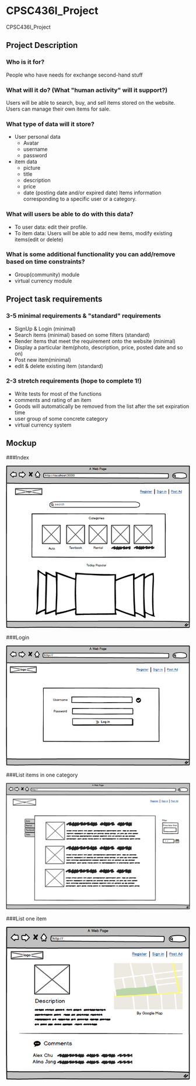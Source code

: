 # CPSC436I_Project
CPSC436I_Project 

## Project Description

### Who is it for?
People who have needs for exchange second-hand stuff
### What will it do? (What "human activity" will it support?)
Users will be able to search, buy, and sell items stored on the website.
Users can manage their own items for sale.
### What type of data will it store?
* User personal data
    * Avatar
    * username
    * password
* item data
    * picture
    * title
    * description
    * price
    * date (posting date and/or expired date)
Items information corresponding to a specific user or a category.
### What will users be able to do with this data?
* To user data: edit their profile. 
* To item data: Users will be able to add new items, modify existing items(edit or delete)
### What is some additional functionality you can add/remove based on time constraints?
* Group(community) module
* virtual currency module

## Project task requirements

### 3-5 minimal requirements & "standard" requirements
* SignUp & Login (minimal)
* Search items (minimal) based on some filters (standard)
* Render items that meet the requirement onto the website (minimal)
* Display a particular item(photo, description, price, posted date and so on)
* Post new item(minimal)
* edit & delete existing item (standard)
### 2-3 stretch requirements (hope to complete 1!)
* Write tests for most of the functions
* comments and rating of an item
* Goods will automatically be removed from the list after the set expiration time 
* user group of some concrete category
* virtual currency system

## Mockup

###Index

![alt text](./mockup/my_index.png)

###Login

![alt text](mockup/my_register.png)

###List items in one category

![alt text](mockup/my_list.png)

###List one item

![alt text](mockup/one_item_display.png)


